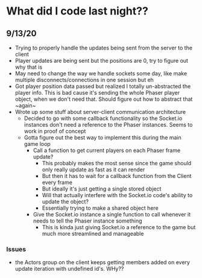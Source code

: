 # What did I code last night??

## 9/13/20
* Trying to properly handle the updates being sent from the server to the client
* Player updates are being sent but the positions are 0, try to figure out why that is
* May need to change the way we handle sockets some day, like make multiple disconnects/connections in one session but eh
* Got player position data passed but realized I totally un-abstracted the player info. This is bad cause it's sending the whole Phaser player object, when we don't need that. Should figure out how to abstract that ~again~
* Wrote up some stuff about server-client communication architecture
    * Decided to go with some callback functionality so the Socket.io instances don't need a reference to the Phaser instances. Seems to work in proof of concept
    * Gotta figure out the best way to implement this during the main game loop
        * Call a function to get current players on each Phaser frame update? 
            * This probably makes the most sense since the game should only really update as fast as it can render
            * But then it has to wait for a callback function from the Client every frame
            * But ideally it's just getting a single stored object
            * Will that actually interfere with the Socket.io code's ability to update the object?
            * Essentially trying to make a shared object here
        * Give the Socket.io instance a single function to call whenever it needs to tell the Phaser instance something
            * This is kinda just giving Socket.io a reference to the game but much more streamlined and manageable

### Issues
* the Actors group on the client keeps getting members added on every update iteration with undefined id's. WHy??